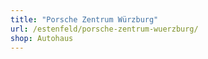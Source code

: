 ```yaml
---
title: "Porsche Zentrum Würzburg"
url: /estenfeld/porsche-zentrum-wuerzburg/
shop: Autohaus
---
```

